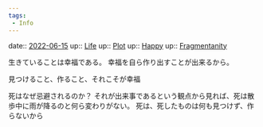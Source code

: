 ```yaml
---
tags:
 - Info
---
```


date:: [2022-06-15](Daily_Note/2022-06-15.md)
up:: [Life](Bar/Novel/Chaos/Life.md)
up:: [Plot](Bar/Novel/Chaos/Plot.md)
up:: [Happy](../Bar/Novel/Topics/Happy.md)
up:: [Fragmentanity](../Bar/Novel/Nacaria/Fragmentanity.md)

生きていることは幸福である。
幸福を自ら作り出すことが出来るから。

見つけること、作ること、それこそが幸福

死はなぜ忌避されるのか？
それが出来事であるという観点から見れば、死は散歩中に雨が降るのと何ら変わりがない。
死は、死したものは何も見つけず、作らないから